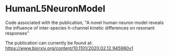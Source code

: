 # HumanL5NeuronModel
Code associated with the publication, "A novel human neuron model reveals the influence of inter-species h-channel kinetic differences on resonant responses"

The publication can currently be found at: https://www.biorxiv.org/content/10.1101/2020.02.12.945980v1
